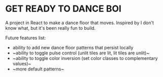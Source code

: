 # GET READY TO DANCE BOI

A project in React to make a dance floor that moves. Inspired by I don't know what, but it's been really fun to build.

Future features list:
- ability to add new dance floor patterns that persist locally
- ~ability to toggle pulse control (unlit tiles are lit, lit tiles are unlit)~
- ~ability to toggle color inversion (set color classes to complementary values)~
- ~more default patterns~